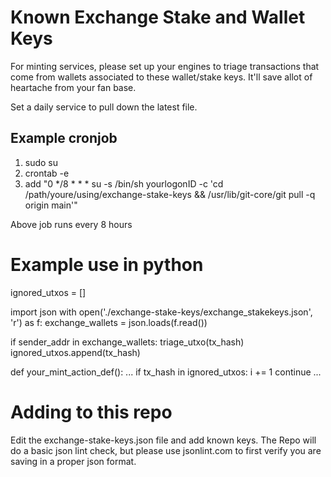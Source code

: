 # Known Exchange Stake and Wallet Keys
For minting services, please set up your engines to triage transactions that come from wallets associated to these wallet/stake keys.  It'll save allot of heartache from your fan base.

Set a daily service to pull down the latest file.

## Example cronjob
1) sudo su
2) crontab -e
3) add "0 */8 * * * su -s /bin/sh yourlogonID -c 'cd /path/youre/using/exchange-stake-keys && /usr/lib/git-core/git pull -q origin main'"

Above job runs every 8 hours

# Example use in python
ignored_utxos = []

import json
with open('./exchange-stake-keys/exchange_stakekeys.json', 'r') as f:
    exchange_wallets = json.loads(f.read())

if sender_addr in exchange_wallets:
    triage_utxo(tx_hash)
    ignored_utxos.append(tx_hash)

def your_mint_action_def():
    ...
    if tx_hash in ignored_utxos:
        i += 1
        continue
    ...

# Adding to this repo
Edit the exchange-stake-keys.json file and add known keys.  The Repo will do a basic json lint check, but please use jsonlint.com to first verify you are saving in a proper json format.
